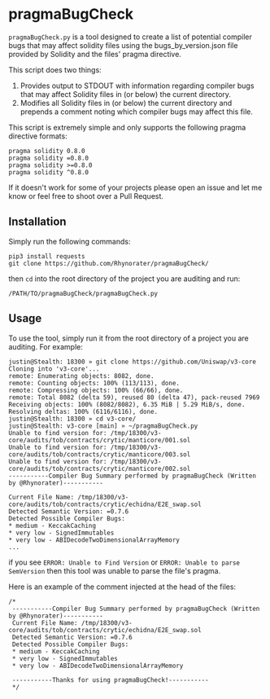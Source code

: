 # pragmaBugCheck
`pragmaBugCheck.py` is a tool designed to create a list of potential compiler bugs that may affect solidity files using the bugs_by_version.json file provided by Solidity and the files' pragma directive. 

This script does two things:
1. Provides output to STDOUT with information regarding compiler bugs that may affect Solidity files in (or below) the current directory.
2. Modifies all Solidity files in (or below) the current directory and prepends a comment noting which compiler bugs may affect this file. 

This script is extremely simple and only supports the following pragma directive formats:
```
pragma solidity 0.8.0
pragma solidity =0.8.0
pragma solidity >=0.8.0
pragma solidity ^0.8.0
```
If it doesn't work for some of your projects please open an issue and let me know or feel free to shoot over a Pull Request. 

## Installation
Simply run the following commands:
```
pip3 install requests
git clone https://github.com/Rhynorater/pragmaBugCheck/
```
then `cd` into the root directory of the project you are auditing and run:
```
/PATH/TO/pragmaBugCheck/pragmaBugCheck.py
```

## Usage
To use the tool, simply run it from the root directory of a project you are auditing. For example:
```
justin@Stealth: 18300 » git clone https://github.com/Uniswap/v3-core
Cloning into 'v3-core'...
remote: Enumerating objects: 8082, done.
remote: Counting objects: 100% (113/113), done.
remote: Compressing objects: 100% (66/66), done.
remote: Total 8082 (delta 59), reused 80 (delta 47), pack-reused 7969
Receiving objects: 100% (8082/8082), 6.35 MiB | 5.29 MiB/s, done.
Resolving deltas: 100% (6116/6116), done.
justin@Stealth: 18300 » cd v3-core/ 
justin@Stealth: v3-core [main] » ~/pragmaBugCheck.py
Unable to find version for: /tmp/18300/v3-core/audits/tob/contracts/crytic/manticore/001.sol
Unable to find version for: /tmp/18300/v3-core/audits/tob/contracts/crytic/manticore/003.sol
Unable to find version for: /tmp/18300/v3-core/audits/tob/contracts/crytic/manticore/002.sol                                  
-----------Compiler Bug Summary performed by pragmaBugCheck (Written by @Rhynorater)-----------

Current File Name: /tmp/18300/v3-core/audits/tob/contracts/crytic/echidna/E2E_swap.sol  
Detected Semantic Version: =0.7.6       
Detected Possible Compiler Bugs:       
* medium - KeccakCaching
* very low - SignedImmutables        
* very low - ABIDecodeTwoDimensionalArrayMemory    
...
```

if you see `ERROR: Unable to Find Version` or `ERROR: Unable to parse SemVersion` then this tool was unable to parse the file's pragma. 

Here is an example of the comment injected at the head of the files:
```
/*
 -----------Compiler Bug Summary performed by pragmaBugCheck (Written by @Rhynorater)-----------
 Current File Name: /tmp/18300/v3-core/audits/tob/contracts/crytic/echidna/E2E_swap.sol
 Detected Semantic Version: =0.7.6
 Detected Possible Compiler Bugs:
 * medium - KeccakCaching
 * very low - SignedImmutables
 * very low - ABIDecodeTwoDimensionalArrayMemory
 
 -----------Thanks for using pragmaBugCheck!-----------
 */
```

